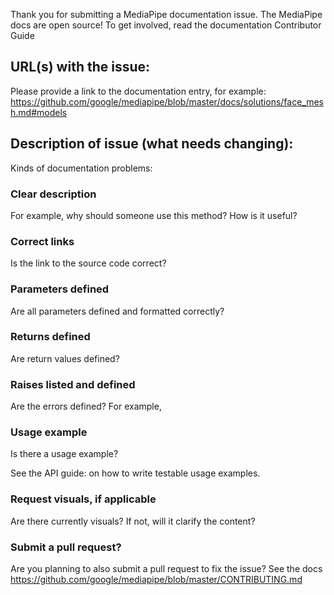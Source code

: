 Thank you for submitting a MediaPipe documentation issue.
The MediaPipe docs are open source! To get involved, read the documentation Contributor Guide
 
## URL(s) with the issue:
 
Please provide a link to the documentation entry, for example: https://github.com/google/mediapipe/blob/master/docs/solutions/face_mesh.md#models
 
## Description of issue (what needs changing):
 
Kinds of documentation problems:
 
### Clear description
 
For example, why should someone use this method? How is it useful?
 
### Correct links
 
Is the link to the source code correct?
 
### Parameters defined
 
Are all parameters defined and formatted correctly?
 
### Returns defined
 
Are return values defined?
 
### Raises listed and defined
 
Are the errors defined? For example,
 
### Usage example
 
Is there a usage example?
 
See the API guide: 
on how to write testable usage examples.
 
### Request visuals, if applicable
 
Are there currently visuals? If not, will it clarify the content?
 
### Submit a pull request?
 
Are you planning to also submit a pull request to fix the issue? See the docs
https://github.com/google/mediapipe/blob/master/CONTRIBUTING.md
